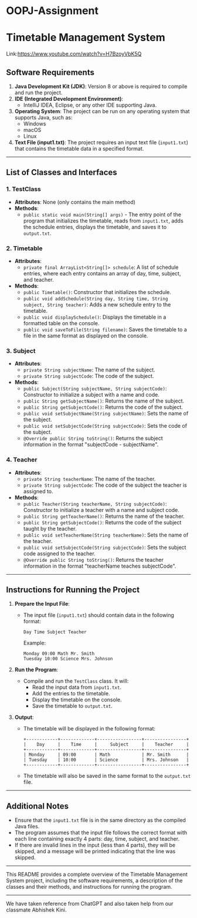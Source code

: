 # OOPJ-Assignment

# Timetable Management System
Link:https://www.youtube.com/watch?v=H7BzoyVbK5Q
## Software Requirements

1. **Java Development Kit (JDK)**: Version 8 or above is required to compile and run the project.
2. **IDE (Integrated Development Environment)**: 
   - IntelliJ IDEA, Eclipse, or any other IDE supporting Java.
3. **Operating System**: The project can be run on any operating system that supports Java, such as:
   - Windows
   - macOS
   - Linux
4. **Text File (input1.txt)**: The project requires an input text file (`input1.txt`) that contains the timetable data in a specified format.

---

## List of Classes and Interfaces

### 1. **TestClass**
   - **Attributes**: None (only contains the main method)
   - **Methods**:
     - `public static void main(String[] args)` - The entry point of the program that initializes the timetable, reads from `input1.txt`, adds the schedule entries, displays the timetable, and saves it to `output.txt`.

### 2. **Timetable**
   - **Attributes**:
     - `private final ArrayList<String[]> schedule`: A list of schedule entries, where each entry contains an array of day, time, subject, and teacher.
   - **Methods**:
     - `public Timetable()`: Constructor that initializes the schedule.
     - `public void addSchedule(String day, String time, String subject, String teacher)`: Adds a new schedule entry to the timetable.
     - `public void displaySchedule()`: Displays the timetable in a formatted table on the console.
     - `public void saveToFile(String filename)`: Saves the timetable to a file in the same format as displayed on the console.

### 3. **Subject**
   - **Attributes**:
     - `private String subjectName`: The name of the subject.
     - `private String subjectCode`: The code of the subject.
   - **Methods**:
     - `public Subject(String subjectName, String subjectCode)`: Constructor to initialize a subject with a name and code.
     - `public String getSubjectName()`: Returns the name of the subject.
     - `public String getSubjectCode()`: Returns the code of the subject.
     - `public void setSubjectName(String subjectName)`: Sets the name of the subject.
     - `public void setSubjectCode(String subjectCode)`: Sets the code of the subject.
     - `@Override public String toString()`: Returns the subject information in the format "subjectCode - subjectName".

### 4. **Teacher**
   - **Attributes**:
     - `private String teacherName`: The name of the teacher.
     - `private String subjectCode`: The code of the subject the teacher is assigned to.
   - **Methods**:
     - `public Teacher(String teacherName, String subjectCode)`: Constructor to initialize a teacher with a name and subject code.
     - `public String getTeacherName()`: Returns the name of the teacher.
     - `public String getSubjectCode()`: Returns the code of the subject taught by the teacher.
     - `public void setTeacherName(String teacherName)`: Sets the name of the teacher.
     - `public void setSubjectCode(String subjectCode)`: Sets the subject code assigned to the teacher.
     - `@Override public String toString()`: Returns the teacher information in the format "teacherName teaches subjectCode".

---

## Instructions for Running the Project

1. **Prepare the Input File**:
   - The input file (`input1.txt`) should contain data in the following format:
     ```
     Day Time Subject Teacher
     ```
     Example:
     ```
     Monday 09:00 Math Mr. Smith
     Tuesday 10:00 Science Mrs. Johnson
     ```

2. **Run the Program**:
   - Compile and run the `TestClass` class. It will:
     - Read the input data from `input1.txt`.
     - Add the entries to the timetable.
     - Display the timetable on the console.
     - Save the timetable to `output.txt`.

3. **Output**:
   - The timetable will be displayed in the following format:
     ```
     +------------+-------------+-----------------+----------------+
     |    Day     |    Time     |     Subject     |    Teacher     |
     +------------+-------------+-----------------+----------------+
     | Monday     | 09:00       | Math            | Mr. Smith      |
     | Tuesday    | 10:00       | Science         | Mrs. Johnson   |
     +------------+-------------+-----------------+----------------+
     ```

   - The timetable will also be saved in the same format to the `output.txt` file.

---

## Additional Notes

- Ensure that the `input1.txt` file is in the same directory as the compiled Java files.
- The program assumes that the input file follows the correct format with each line containing exactly 4 parts: day, time, subject, and teacher.
- If there are invalid lines in the input (less than 4 parts), they will be skipped, and a message will be printed indicating that the line was skipped.

---

This README provides a complete overview of the Timetable Management System project, including the software requirements, a description of the classes and their methods, and instructions for running the program.

---

We have taken reference from ChatGPT and also taken help from our classmate Abhishek Kini. 
